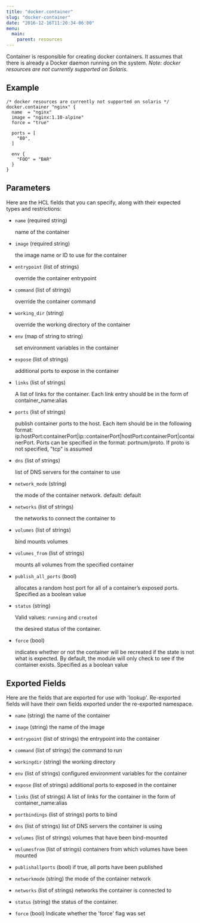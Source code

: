 ```yaml
---
title: "docker.container"
slug: "docker-container"
date: "2016-12-16T11:20:34-06:00"
menu:
  main:
    parent: resources
---
```



Container is responsible for creating docker containers. It assumes that
there is already a Docker daemon running on the system.
*Note: docker resources are not currently supported on Solaris.*


## Example

```hcl
/* docker resources are currently not supported on solaris */
docker.container "nginx" {
  name  = "nginx"
  image = "nginx:1.10-alpine"
  force = "true"

  ports = [
    "80",
  ]

  env {
    "FOO" = "BAR"
  }
}

```


## Parameters

Here are the HCL fields that you can specify, along with their expected types
and restrictions:


- `name` (required string)

  name of the container

- `image` (required string)

  the image name or ID to use for the container

- `entrypoint` (list of strings)

  override the container entrypoint

- `command` (list of strings)

  override the container command

- `working_dir` (string)

  override the working directory of the container

- `env` (map of string to string)

  set environment variables in the container

- `expose` (list of strings)

  additional ports to expose in the container

- `links` (list of strings)

  A list of links for the container. Each link entry should be in the form of
container_name:alias

- `ports` (list of strings)

  publish container ports to the host. Each item should be in the following
format:
ip:hostPort:containerPort|ip::containerPort|hostPort:containerPort|containerPort.
Ports can be specified in the format: portnum/proto. If proto is not
specified, "tcp" is assumed

- `dns` (list of strings)

  list of DNS servers for the container to use

- `network_mode` (string)

  the mode of the container network. default: default

- `networks` (list of strings)

  the networks to connect the container to

- `volumes` (list of strings)

  bind mounts volumes

- `volumes_from` (list of strings)

  mounts all volumes from the specified container

- `publish_all_ports` (bool)

  allocates a random host port for all of a container’s exposed ports.
Specified as a boolean value

- `status` (string)


	Valid values: `running` and `created`

  the desired status of the container.

- `force` (bool)

  indicates whether or not the container will be recreated if the state is
not what is expected. By default, the module will only check to see if the
container exists. Specified as a boolean value


## Exported Fields

Here are the fields that are exported for use with 'lookup'.  Re-exported fields
will have their own fields exported under the re-exported namespace.


- `name` (string)
  the name of the container
 
- `image` (string)
  the name of the image
 
- `entrypoint` (list of strings)
  the entrypoint into the container
 
- `command` (list of strings)
  the command to run
 
- `workingdir` (string)
  the working directory
 
- `env` (list of strings)
  configured environment variables for the container
 
- `expose` (list of strings)
  additional ports to exposed in the container
 
- `links` (list of strings)
  A list of links for the container in the form of container_name:alias
 
- `portbindings` (list of strings)
  ports to bind
 
- `dns` (list of strings)
  list of DNS servers the container is using
 
- `volumes` (list of strings)
  volumes that have been bind-mounted
 
- `volumesfrom` (list of strings)
  containers from which volumes have been mounted
 
- `publishallports` (bool)
  if true, all ports have been published
 
- `networkmode` (string)
  the mode of the container network
 
- `networks` (list of strings)
  networks the container is connected to
 
- `status` (string)
  the status of the container.
 
- `force` (bool)
  Indicate whether the 'force' flag was set
  

